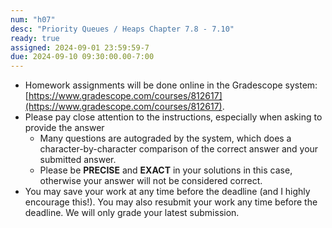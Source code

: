 ```yaml
---
num: "h07"
desc: "Priority Queues / Heaps Chapter 7.8 - 7.10"
ready: true
assigned: 2024-09-01 23:59:59-7
due: 2024-09-10 09:30:00.00-7:00
---
```


* Homework assignments will be done online in the Gradescope system: [https://www.gradescope.com/courses/812617](https://www.gradescope.com/courses/812617).
* Please pay close attention to the instructions, especially when asking to provide the answer
	* Many questions are autograded by the system, which does a character-by-character comparison of the correct answer and your submitted answer.
	* Please be **PRECISE** and **EXACT** in your solutions in this case, otherwise your answer will not be considered correct.
* You may save your work at any time before the deadline (and I highly encourage this!). You may also resubmit your work any time before the deadline. We will only grade your latest submission.
